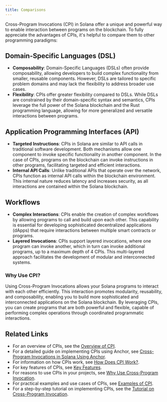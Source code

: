 ```yaml
---
title: Comparisons
---
```


Cross-Program Invocations (CPI) in Solana offer a unique and powerful way to enable interaction between programs on the blockchain.
To fully appreciate the advantages of CPIs, it's helpful to compare them to other programming paradigms:

## Domain-Specific Languages (DSL)

- **Composability**: Domain-Specific Languages (DSLs) often provide composability, allowing developers to build complex functionality from smaller, reusable components. However, DSLs are tailored to specific problem domains and may lack the flexibility to address broader use cases.
- **Flexibility**: CPIs offer greater flexibility compared to DSLs. While DSLs are constrained by their domain-specific syntax and semantics, CPIs leverage the full power of the Solana blockchain and the Rust programming language, allowing for more generalized and versatile interactions between programs.

## Application Programming Interfaces (API)

- **Targeted Instructions**: CPIs in Solana are similar to API calls in traditional software development. Both mechanisms allow one component to invoke specific functionality in another component. In the case of CPIs, programs on the blockchain can invoke instructions in other programs, facilitating targeted and efficient interactions.
- **Internal API Calls**: Unlike traditional APIs that operate over the network, CPIs function as internal API calls within the blockchain environment. This internal nature reduces latency and increases security, as all interactions are contained within the Solana blockchain.

## Workflows

- **Complex Interactions**: CPIs enable the creation of complex workflows by allowing programs to call and build upon each other. This capability is essential for developing sophisticated decentralized applications (dApps) that require interactions between multiple smart contracts or programs.
- **Layered Invocations**: CPIs support layered invocations, where one program can invoke another, which in turn can invoke additional programs, up to a maximum depth of 4 CPIs. This multi-layered approach facilitates the development of modular and interconnected systems.

### Why Use CPI?

Using Cross-Program Invocations allows your Solana programs to interact with each other efficiently. This interaction promotes modularity, reusability, and composability, enabling you to build more sophisticated and interconnected applications on the Solana blockchain. By leveraging CPIs, you can create programs that are both powerful and flexible, capable of performing complex operations through coordinated programmatic interactions.

## Related Links

- For an overview of CPIs, see the [Overview of CPI](overview.md).
- For a detailed guide on implementing CPIs using Anchor, see [Cross-Program Invocations in Solana Using Anchor](index.md).
- For information on how CPIs work, see [How Does CPI Work?](how-does-it-work.md).
- For key features of CPIs, see [Key Features](key-features.md).
- For reasons to use CPIs in your projects, see [Why Use Cross-Program Invocation](why.md).
- For practical examples and use cases of CPIs, see [Examples of CPI](examples-of-cpi.md).
- For a step-by-step tutorial on implementing CPIs, see the [Tutorial on Cross-Program Invocation](tutorial.md).
